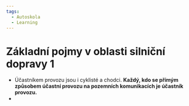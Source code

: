 ```yaml
---
tags:
  - Autoskola
  - Learning
---
```


# Základní pojmy v oblasti silniční dopravy 1
- Účastníkem provozu jsou i cyklisté a chodci. **Každý, kdo se přímým způsobem účastní provozu na pozemních komunikacích je účastník provozu.**
- 